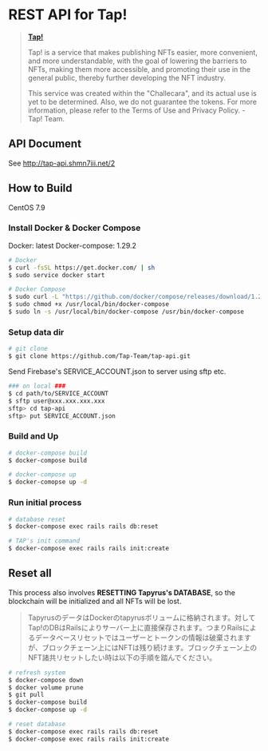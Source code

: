 # REST API for Tap!

> [**Tap!**](https://tap.shmn7iii.net)
> 
> Tap! is a service that makes publishing NFTs easier, more convenient, and more understandable, with the goal of lowering the barriers to NFTs, making them more accessible, and promoting their use in the general public, thereby further developing the NFT industry.
>
> This service was created within the "Challecara", and its actual use is yet to be determined. Also, we do not guarantee the tokens. For more information, please refer to the Terms of Use and Privacy Policy. -  Tap! Team.

## API Document

See http://tap-api.shmn7iii.net/2

## How to Build

CentOS 7.9

### Install Docker & Docker Compose

Docker: latest
Docker-compose: 1.29.2

```bash
# Docker
$ curl -fsSL https://get.docker.com/ | sh
$ sudo service docker start

# Docker Compose
$ sudo curl -L "https://github.com/docker/compose/releases/download/1.29.2/docker-compose-$(uname -s)-$(uname -m)" -o /usr/local/bin/docker-compose
$ sudo chmod +x /usr/local/bin/docker-compose
$ sudo ln -s /usr/local/bin/docker-compose /usr/bin/docker-compose
```

### Setup data dir

```bash
# git clone
$ git clone https://github.com/Tap-Team/tap-api.git
```

Send Firebase's SERVICE_ACCOUNT.json to server using sftp etc.

```bash
### on local ###
$ cd path/to/SERVICE_ACCOUNT
$ sftp user@xxx.xxx.xxx.xxx
sftp> cd tap-api
sftp> put SERVICE_ACCOUNT.json
```

### Build and Up

```bash
# docker-compose build
$ docker-compose build

# docker-compose up
$ docker-comopse up -d
```

### Run initial process

```bash
# database reset
$ docker-compose exec rails rails db:reset

# TAP's init command
$ docker-compose exec rails rails init:create
```

## Reset all

This process also involves **RESETTING Tapyrus's DATABASE**, so the blockchain will be initialized and all NFTs will be lost.

> TapyrusのデータはDockerのtapyrusボリュームに格納されます。対してTap!のDBはRailsによりサーバー上に直接保存されます。つまりRailsによるデータベースリセットではユーザーとトークンの情報は破棄されますが、ブロックチェーン上にはNFTは残り続けます。ブロックチェーン上のNFT諸共リセットしたい時は以下の手順を踏んでください。

```bash
# refresh system
$ docker-compose down
$ docker volume prune
$ git pull
$ docker-compose build
$ docker-compose up -d

# reset database
$ docker-compose exec rails rails db:reset
$ docker-compose exec rails rails init:create
```

